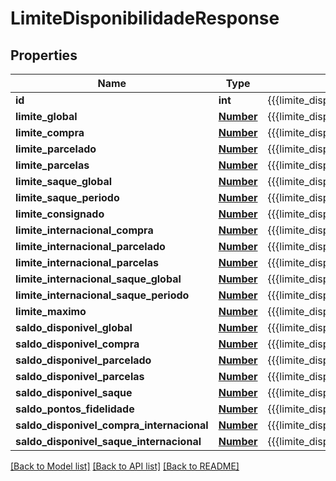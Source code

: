 # LimiteDisponibilidadeResponse

## Properties
Name | Type | Description | Notes
------------ | ------------- | ------------- | -------------
**id** | **int** | {{{limite_disponibilidade_response_id_value}}} | [optional] 
**limite_global** | [**Number**](Number.md) | {{{limite_disponibilidade_response_limite_global_value}}} | [optional] 
**limite_compra** | [**Number**](Number.md) | {{{limite_disponibilidade_response_limite_compra_value}}} | [optional] 
**limite_parcelado** | [**Number**](Number.md) | {{{limite_disponibilidade_response_limite_parcelado_value}}} | [optional] 
**limite_parcelas** | [**Number**](Number.md) | {{{limite_disponibilidade_response_limite_parcelas_value}}} | [optional] 
**limite_saque_global** | [**Number**](Number.md) | {{{limite_disponibilidade_response_limite_saque_global_value}}} | [optional] 
**limite_saque_periodo** | [**Number**](Number.md) | {{{limite_disponibilidade_response_limite_saque_periodo_value}}} | [optional] 
**limite_consignado** | [**Number**](Number.md) | {{{limite_disponibilidade_response_limite_consignado_value}}} | [optional] 
**limite_internacional_compra** | [**Number**](Number.md) | {{{limite_disponibilidade_response_limite_internacional_compra_value}}} | [optional] 
**limite_internacional_parcelado** | [**Number**](Number.md) | {{{limite_disponibilidade_response_limite_internacional_parcelado_value}}} | [optional] 
**limite_internacional_parcelas** | [**Number**](Number.md) | {{{limite_disponibilidade_response_limite_internacional_parcelas_value}}} | [optional] 
**limite_internacional_saque_global** | [**Number**](Number.md) | {{{limite_disponibilidade_response_limite_internacional_saque_global_value}}} | [optional] 
**limite_internacional_saque_periodo** | [**Number**](Number.md) | {{{limite_disponibilidade_response_limite_internacional_saque_periodo_value}}} | [optional] 
**limite_maximo** | [**Number**](Number.md) | {{{limite_disponibilidade_response_limite_maximo_value}}} | [optional] 
**saldo_disponivel_global** | [**Number**](Number.md) | {{{limite_disponibilidade_response_saldo_disponivel_global_value}}} | [optional] 
**saldo_disponivel_compra** | [**Number**](Number.md) | {{{limite_disponibilidade_response_saldo_disponivel_compra_value}}} | [optional] 
**saldo_disponivel_parcelado** | [**Number**](Number.md) | {{{limite_disponibilidade_response_saldo_disponivel_parcelado_value}}} | [optional] 
**saldo_disponivel_parcelas** | [**Number**](Number.md) | {{{limite_disponibilidade_response_saldo_disponivel_parcelas_value}}} | [optional] 
**saldo_disponivel_saque** | [**Number**](Number.md) | {{{limite_disponibilidade_response_saldo_disponivel_saque_value}}} | [optional] 
**saldo_pontos_fidelidade** | [**Number**](Number.md) | {{{limite_disponibilidade_response_saldo_pontos_fidelidade_value}}} | [optional] 
**saldo_disponivel_compra_internacional** | [**Number**](Number.md) | {{{limite_disponibilidade_response_saldo_disponivel_compra_internacional_value}}} | [optional] 
**saldo_disponivel_saque_internacional** | [**Number**](Number.md) | {{{limite_disponibilidade_response_saldo_disponivel_saque_internacional_value}}} | [optional] 

[[Back to Model list]](../README.md#documentation-for-models) [[Back to API list]](../README.md#documentation-for-api-endpoints) [[Back to README]](../README.md)


